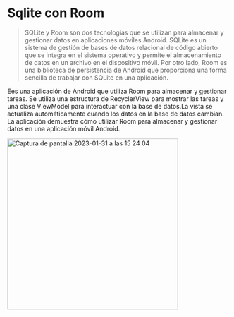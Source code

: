 # Sqlite con Room
> SQLite y Room son dos tecnologías que se utilizan para almacenar y gestionar datos en aplicaciones móviles Android. 
SQLite es un sistema de gestión de bases de datos relacional de código abierto que se integra en el sistema operativo y
permite el almacenamiento de datos en un archivo en el dispositivo móvil. Por otro lado, Room es una biblioteca de persistencia de Android
que proporciona una forma sencilla de trabajar con SQLite en una aplicación.




Ees una aplicación de Android que utiliza Room para almacenar y gestionar tareas. Se utiliza una estructura de RecyclerView para mostrar las tareas y una clase ViewModel para interactuar
con la base de datos.La vista se actualiza automáticamente cuando los datos en la base de datos cambian. La aplicación demuestra cómo utilizar Room para almacenar y gestionar datos en una aplicación móvil Android.

<img width="387" alt="Captura de pantalla 2023-01-31 a las 15 24 04" src="https://user-images.githubusercontent.com/33204630/215791570-4e43ccf5-788d-4127-abee-0042beb31f14.png">
